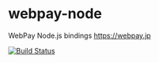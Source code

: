 webpay-node
===========

WebPay Node.js bindings https://webpay.jp

[![Build Status](https://travis-ci.org/e-jigsaw/webpay-node.png?branch=master)](https://travis-ci.org/e-jigsaw/webpay-node)
